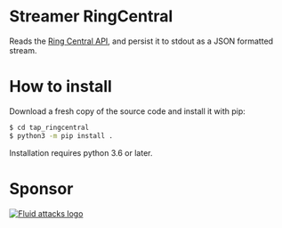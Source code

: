 # Streamer RingCentral

Reads the [Ring Central API](https://developer.ringcentral.com/),
and persist it to stdout as a JSON formatted stream.

# How to install
Download a fresh copy of the source code and install it with pip:

```bash
$ cd tap_ringcentral
$ python3 -m pip install .
```

Installation requires python 3.6 or later.

# Sponsor

[![Fluid attacks logo][logo]](https://fluidattacks.com/)

[logo]: https://fluidattacks.com/web/en/theme/images/logo.png
